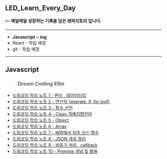 ## LED_Learn_Every_Day
✏️  **매일매일 성장하는 기록을 담은 레파지토리 입니다.**

--------
- **Javascript ~ ing**
- React - 학습 예정
- git - 학습 예정
---
## **Javascript**
>### Dream Coding Ellie
- [드림코딩 학습 노트 1 - 변수 , 데이터타입]()
- [드림코딩 학습 노트 2 - 연산자 (operate, if, for loof)]()
- [드림코딩 학습 노트 3 - 함수 선언]()
- [드림코딩 학습 노트 4 - Class 객체지향언어]()
- [드림코딩 학습 노트 5 - Object]()
- [드림코딩 학습 노트 6 - Array]()
- [드림코딩 학습 노트 7 - 배열에서 자주 쓰는 함수]()
- [드림코딩 학습 노트 8 - JSON 개념 정리]()
- [드림코딩 학습 노트 9 - 비동기 처리 , callback]()
- [드림코딩 학습 노트 10 - Promise 개념 및 활용]()



